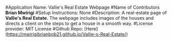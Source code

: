 #Application Name: 
Vallie's Real Estate Webpage
#Name of Contributors
**Brian Mwirigi**
#Setup Instructions:
 None
#Description:
A real-estate page of **Vallie's Real Estate.** The webpage includes images of the houses and directs a client on the steps to get a house in a smooth way. 
#License provider: 
MIT License
#Github Repo:
[Here] (https://mwirigibrianbob21.github.io/Vallie-s-Real-Estate/)
